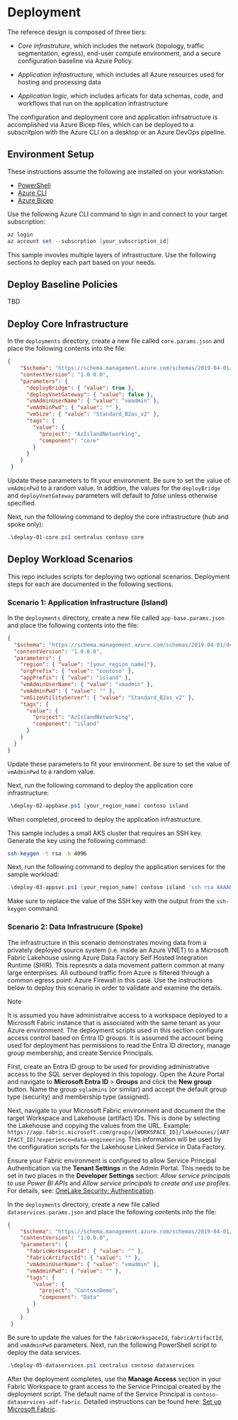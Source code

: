 # Deployment

The referece design is composed of three tiers:

* *Core infrastruture*, which includes the network (topology, traffic segmentation, egress), end-user compute environment, and a secure configuration baseline via Azure Policy.

* *Application infrastructure*, which includes all Azure resources used for hosting and processing data

* *Application logic*, which includes arficats for data schemas, code, and workflows that run on the application infrastructure

The configuration and deployment core and application infrsatructure is accomplished via Azure Bicep files, which can be deployed to a subscritpion with the Azure CLI on a desktop or an Azure DevOps pipeline.

## Environment Setup

These instructions assume the following are installed on your workstation:

* [PowerShell](https://learn.microsoft.com/en-us/powershell/scripting/install/installing-powershell?view=powershell-7.3)
* [Azure CLI](https://learn.microsoft.com/en-us/cli/azure/install-azure-cli)
* [Azure Bicep](https://learn.microsoft.com/en-us/azure/azure-resource-manager/bicep/bicep-cli#install)

Use the following Azure CLI command to sign in and connect to your target subscription:

```powershell
az login
az account set --subscrption [your_subscription_id]
```

This sample invovles multiple layers of infrastructure. Use the following sections to deploy each part based on your needs.

## Deploy Baseline Policies

TBD

## Deploy Core Infrastructure

In the `deployments` directory, create a new file called `core.params.json` and place the following contents into the file:

```json
{
    "$schema": "https://schema.management.azure.com/schemas/2019-04-01/deploymentParameters.json#",
    "contentVersion": "1.0.0.0",
    "parameters": {
      "deployBridge": { "value": true },
      "deployVnetGateway": { "value": false },
      "vmAdminUserName": { "value": "vmadmin" },
      "vmAdminPwd": { "value": "" },
      "vmSize": { "value": "Standard_B2as_v2" },
      "tags": {
        "value": {
          "project": "AzIslandNetworking",
          "component": "core"
        }
      }
    }
 }
```

Update these parameters to fit your environment. Be sure to set the value of `vmAdminPwd` to a random value. In addtion, the values for the `deployBridge` and `deployVnetGateway` parameters will default to *false* unless otherwise specified.

Next, run the following command to deploy the core infrastructure (hub and spoke only):

```powershell
.\deploy-01-core.ps1 centralus contoso core
```

## Deploy Workload Scenarios

This repo includes scripts for deploying two optional scenarios. Deployment steps for each are documented in the following sections.

### Scenario 1: Application Infrastructure (Island)

In the `deployments` directory, create a new file called `app-base.params.json` and place the following contents into the file:

```json
{
  "$schema": "https://schema.management.azure.com/schemas/2019-04-01/deploymentParameters.json#",
  "contentVersion": "1.0.0.0",
  "parameters": {
    "region": { "value": "[your_region_name]"},
    "orgPrefix": { "value": "contoso" },
    "appPrefix": { "value": "island" },
    "vmAdminUserName": { "value": "vmadmin" },
    "vmAdminPwd": { "value": "" },
    "vmSizeUtilityServer": { "value": "Standard_B2as_v2" },
    "tags": {
      "value": {
        "project": "AzIslandNetworking",
        "component": "island"
      }
    }
  }
}
```

Update these parameters to fit your environment. Be sure to set the value of `vmAdminPwd` to a random value.

Next, run the following command to deploy the application core infrastructure:

```powershell
.\deploy-02-appbase.ps1 [your_region_name] contoso island
```

When completed, proceed to deploy the application infrastructure.

This sample includes a small AKS cluster that requires an SSH key. Generate the key using the following command:

```bash
ssh-keygen -t rsa -b 4096
```

Next, run the following command to deploy the application services for the sample workload:

```powershell
.\deploy-03-appsvc.ps1 [your_region_name] contoso island 'ssh rsa AAAAB3NzaC1yc ...'
```

Make sure to replace the value of the SSH key with the output from the `ssh-keygen` command.

### Scenario 2: Data Infrastrucure (Spoke)

The infrastructure in this scenario demonstrates moving data from a privately deployed source system (i.e. inside an Azure VNET) to a Microsoft Fabric Lakehouse usinng Azure Data Factory Self Hosted Integration Runtime (SHIR). This represnts a data movement pattern common at many large enterprises. All outbound traffic from Azure is filtered through a common egress point: Azure Firewall in this case. Use the instructions below to deploy this scenario in order to validate and examine the details.

> [!NOTE]
> It is assumed you have administraitve access to a workspace deployed to a Microsoft Fabric instance that is associated with the same tenant as your Azure environment.
> The deployment scripts used in this section configure access control based on Entra ID groups. It is assumed the account being used for deployment has permissions to read the Entra ID directory, manage group membership, and create Service Principals.

First, create an Entra ID group to be used for providing administrative access to the SQL server deployed in this topology. Open the Azure Portal and navigate to **Microsoft Entra ID** > **Groups** and click the **New group** button. Name the group `sqladmins` (or similar) and accept the default group type (security) and membership type (assigned).

Next, navigate to your Microsoft Fabric environment and document the the target Workspace and Lakehouse (artifact) IDs. This is done by selecting the Lakehouse and copying the values from the URL. Example: `https://app.fabric.microsoft.com/groups/[WORKSPACE_ID]/lakehouses/[ARTIFACT_ID]?experience=data-engineering`. This information will be used by the configuration scripts for the Lakehouse Linked Service in Data Factory.

Ensure your Fabric environment is configured to allow Service Principal Authentication via the **Tenant Settings** in the Admin Portal. This needs to be set in two places in the **Developer Settings** section: *Allow service principals to use Power BI APIs* and *Allow service principals to create and use profiles*. For details, see: [OneLake Security: Authentication](https://learn.microsoft.com/en-us/fabric/onelake/onelake-security#authentication).


In the `deployments` directory, create a new file called `dataservices.params.json` and place the following contents into the file:

```json
{
    "$schema": "https://schema.management.azure.com/schemas/2019-04-01/deploymentParameters.json#",
    "contentVersion": "1.0.0.0",
    "parameters": {
      "fabricWorkspaceId": { "value": "" },
      "fabricArtifactId": { "value": "" },
      "vmAdminUserName": { "value": "vmadmin" },
      "vmAdminPwd": { "value": "" },
      "tags": {
        "value": {
          "project": "ContosoDemo",
          "component": "Data"
        }
      }
    }
 }
```

Be sure to update the values for the `fabricWorkspaceId`, `fabricArtifactId`, and `vmAdminPwd` parameters. Next, run the following PowerShell script to deploy the data services.

```powershell
.\deploy-05-dataservices.ps1 centralus contoso dataservices
```

After the deployment completes, use the **Manage Access** section in your Fabric Workspace to grant access to the Service Principal created by the deployment script. The default name of the Service Principal is `contoso-dataservices-adf-fabric`. Detailed instructions can be found here: [Set up Microsoft Fabric](https://learn.microsoft.com/en-us/azure/iot-operations/connect-to-cloud/howto-configure-destination-fabric#set-up-microsoft-fabric).
